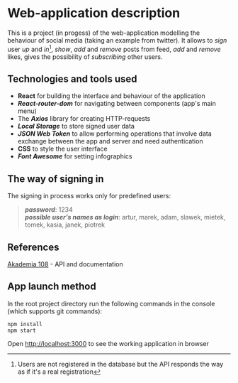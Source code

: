 # Web-application description
This is a project (in progess) of the web-application modelling the behaviour of social media (taking an example from twitter). It allows to _sign_ user _up_ and _in_[^1], _show_, _add_ and _remove_ posts from feed, _add_ and _remove_ likes, gives the possibility of _subscribing_ other users.

## Technologies and tools used
- **React** for building the interface and behaviour of the application
- **_React-router-dom_** for navigating between components (app's main menu)
- The **_Axios_** library for creating HTTP-requests
- **_Local Storage_** to store signed user data
- **_JSON Web Token_** to allow performing operations that involve data exchange between the app and server and need authentication
- **CSS** to style the user interface
- **_Font Awesome_** for setting infographics

## The way of signing in
The signing in process works only for predefined users:
> **_password_**: 1234   
**_possible user's names as login_**: artur, marek, adam, slawek, mietek, tomek, kasia, janek, piotrek

## References
[Akademia 108](https://akademia108.pl/) - API and documentation

## App launch method
In the root project directory run the following commands in the console (which supports git commands):
``` 
npm install
npm start
```
Open [http://localhost:3000](http://localhost:3000) to see the working application in browser

[^1]: Users are not registered in the database but the API responds the way as if it's a real registration
